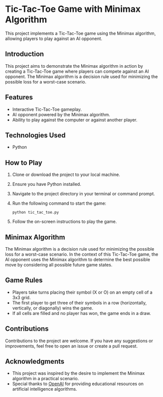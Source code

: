# Tic-Tac-Toe Game with Minimax Algorithm

This project implements a Tic-Tac-Toe game using the Minimax algorithm, allowing players to play against an AI opponent.

## Introduction

This project aims to demonstrate the Minimax algorithm in action by creating a Tic-Tac-Toe game where players can compete against an AI opponent. The Minimax algorithm is a decision rule used for minimizing the possible loss for a worst-case scenario.

## Features

- Interactive Tic-Tac-Toe gameplay.
- AI opponent powered by the Minimax algorithm.
- Ability to play against the computer or against another player.

## Technologies Used

- Python

## How to Play

1. Clone or download the project to your local machine.
2. Ensure you have Python installed.
3. Navigate to the project directory in your terminal or command prompt.
4. Run the following command to start the game:

    ```
    python tic_tac_toe.py
    ```

5. Follow the on-screen instructions to play the game.

## Minimax Algorithm

The Minimax algorithm is a decision rule used for minimizing the possible loss for a worst-case scenario. In the context of this Tic-Tac-Toe game, the AI opponent uses the Minimax algorithm to determine the best possible move by considering all possible future game states.

## Game Rules

- Players take turns placing their symbol (X or O) on an empty cell of a 3x3 grid.
- The first player to get three of their symbols in a row (horizontally, vertically, or diagonally) wins the game.
- If all cells are filled and no player has won, the game ends in a draw.

## Contributions

Contributions to the project are welcome. If you have any suggestions or improvements, feel free to open an issue or create a pull request.

## Acknowledgments

- This project was inspired by the desire to implement the Minimax algorithm in a practical scenario.
- Special thanks to [OpenAI](https://openai.com/) for providing educational resources on artificial intelligence algorithms.

